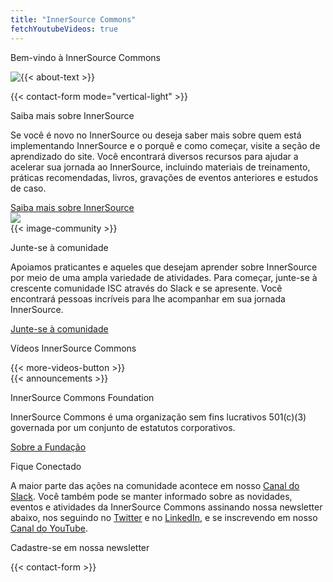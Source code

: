 ```yaml
---
title: "InnerSource Commons"
fetchYoutubeVideos: true
---
```


<section class="banner banner-head">
  <div class="container">
    <div class="row">
      <div class="col-lg-12 mx-auto text-center">
        <p class="h1">Bem-vindo à InnerSource Commons</p>
      </div>
    </div>
  </div>
</section>

<section class="section section-first">
  <div class="container">
    <div class="row align-items-center mb-3">
      <div class="col-md-9">
        <img src="/images/logo-big.png" class="img-fluid logo-home pr-5" style="float: left;">
        <p>{{< about-text >}}
        </p>
      </div>
      <div class="col-md-3">
        {{< contact-form mode="vertical-light" >}}
      </div>
    </div>
  </div>
</section>


<section class="section bg-light">
  <div class="container">
    <div class="row text-right">
      <div class="col-md-6">
        <p class="section-title h2">Saiba mais sobre InnerSource</p>
        <p>Se você é novo no InnerSource ou deseja saber mais sobre quem está implementando InnerSource e o porquê e como começar, visite a seção de aprendizado do site. Você encontrará diversos recursos para ajudar a acelerar sua jornada ao InnerSource, incluindo materiais de treinamento, práticas recomendadas, livros, gravações de eventos anteriores e estudos de caso.
        </p>
        <a href="/learn/" class="btn-link">Saiba mais sobre InnerSource<i class="ti-arrow-right"></i></a>
      </div>
      <div class="col-md-6 mt-4 mb-4 mb-md-0 float-right">
        <img src="/images/community/collaboration.png" class="img-fluid pl-4 pr-4">
      </div>
    </div>
  </div>
</section>


<section class="section">
  <div class="container">
    <div class="row align-items-center">
      <div class="col-md-5 mb-4 mb-md-0">
        {{< image-community >}}
      </div>
      <div class="col-md-6">
          <p class="section-title h2">Junte-se à comunidade</p>
          <p>Apoiamos praticantes e aqueles que desejam aprender sobre InnerSource por meio de uma ampla variedade de atividades. Para começar, junte-se à crescente comunidade ISC através do Slack e se apresente. Você encontrará pessoas incríveis para lhe acompanhar em sua jornada InnerSource.</p>
          <a href="/community/" class="btn-link">Junte-se à comunidade<i class="ti-arrow-right"></i></a>
        </div>
    </div>
  </div>
</section>

<section class="section bg-light">
  <div class="container">
    <div class="row align-items-center">
      <div class="col-md-12">
        <p class="h2 section-title text-center">Vídeos InnerSource Commons</p>
        <div id="youmax" class=""></div>
        {{< more-videos-button >}}
      </div>
    </div>
  </div>
</section>


<section class="section">
  <div class="container">
    <div class="row align-items-center">
      <div class="offset-md-2 col-md-4 mb-4 mb-md-0">
        {{< announcements >}}
      </div>
      <div class="col-md-5">
        <p class="section-title h2">InnerSource Commons Foundation</p>
        <p>InnerSource Commons é uma organização sem fins lucrativos 501(c)(3) governada por um conjunto de estatutos corporativos.</p>
        <p><a href="/about/" class="btn-link">Sobre a Fundação <i class="ti-arrow-right"></i></a></p>
      </div>
    </div>
  </div>
</section>

<section class="section-last section">
  <div class="container section-small shadow rounded-lg px-4 bg-light">
    <div class="row align-items-center justify-content-center text-center text-md-left">
      <div class="col-lg-5 col-md-4 mb-4 mb-md-0">
        <p class="h2 section-title">Fique Conectado</p>
          <p class="mb-4">A maior parte das ações na comunidade acontece em nosso <a href="https://join.slack.com/t/innersourcecommons/shared_invite/zt-1msf8vcqu-fYEHcyI1l4eSPq6rGprMXA">Canal do Slack</a>. Você também pode se manter informado sobre as novidades, eventos e atividades da InnerSource Commons assinando nossa newsletter abaixo, nos seguindo no <a href="https://twitter.com/InnerSourceOrg">Twitter</a> e no <a href="https://www.linkedin.com/company/innersourcecommons">LinkedIn</a>, e se inscrevendo em nosso <a href="https://www.youtube.com/channel/UCoSPSd6Or4F_vpjo4SmyoEA">Canal do YouTube</a>.</p>
      </div>
      <div class="col-md-5 offset-md-1">
        <p class="h3 section-title">Cadastre-se em nossa newsletter</p>
        {{< contact-form >}}
      </div>
    </div>
  </div>
</section>